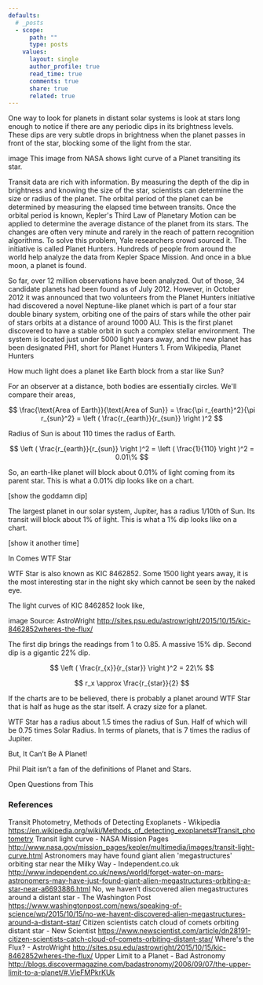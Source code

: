 ```yaml
---
defaults:
  # _posts
  - scope:
      path: ""
      type: posts
    values:
      layout: single
      author_profile: true
      read_time: true
      comments: true
      share: true
      related: true
---
```


One way to look for planets in distant solar systems is look at stars long enough to notice if there are any periodic dips in its brightness levels. These dips are very subtle drops in brightness when the planet passes in front of the star, blocking some of the light from the star.

image
This image from NASA shows light curve of a Planet transiting its star.

Transit data are rich with information. By measuring the depth of the dip in brightness and knowing the size of the star, scientists can determine the size or radius of the planet. The orbital period of the planet can be determined by measuring the elapsed time between transits. Once the orbital period is known, Kepler's Third Law of Planetary Motion can be applied to determine the average distance of the planet from its stars.
The changes are often very minute and rarely in the reach of pattern recognition algorithms. To solve this problem, Yale researchers crowd sourced it. The initiative is called Planet Hunters. Hundreds of people from around the world help analyze the data from Kepler Space Mission. And once in a blue moon, a planet is found.

So far, over 12 million observations have been analyzed. Out of those, 34 candidate planets had been found as of July 2012. However, in October 2012 it was announced that two volunteers from the Planet Hunters initiative had discovered a novel Neptune-like planet which is part of a four star double binary system, orbiting one of the pairs of stars while the other pair of stars orbits at a distance of around 1000 AU. This is the first planet discovered to have a stable orbit in such a complex stellar environment. The system is located just under 5000 light years away, and the new planet has been designated PH1, short for Planet Hunters 1.
From Wikipedia, Planet Hunters

How much light does a planet like Earth block from a star like Sun?

For an observer at a distance, both bodies are essentially circles. We'll compare their areas,

$$ \frac{\text{Area of Earth}}{\text{Area of Sun}} = \frac{\pi r_{earth}^2}{\pi r_{sun}^2} = \left ( \frac{r_{earth}}{r_{sun}} \right )^2 $$

Radius of Sun is about 110 times the radius of Earth.

$$ \left ( \frac{r_{earth}}{r_{sun}} \right )^2 = \left ( \frac{1}{110} \right )^2 = 0.01\% $$

So, an earth-like planet will block about 0.01% of light coming from its parent star. This is what a 0.01% dip looks like on a chart.

[show the goddamn dip]

The largest planet in our solar system, Jupiter, has a radius 1/10th of Sun. Its transit will block about 1% of light. This is what a 1% dip looks like on a chart.

[show it another time]

In Comes WTF Star

WTF Star is also known as KIC 8462852. Some 1500 light years away, it is the most interesting star in the night sky which cannot be seen by the naked eye.

The light curves of KIC 8462852 look like,

image
Source: AstroWright http://sites.psu.edu/astrowright/2015/10/15/kic-8462852wheres-the-flux/

The first dip brings the readings from 1 to 0.85. A massive 15% dip. Second dip is a gigantic 22% dip.

$$ \left ( \frac{r_{x}}{r_{star}} \right )^2 = 22\% $$

$$ r_x \approx \frac{r_{star}}{2} $$

If the charts are to be believed, there is probably a planet around WTF Star that is half as huge as the star itself. A crazy size for a planet.

WTF Star has a radius about 1.5 times the radius of Sun. Half of which will be 0.75 times Solar Radius. In terms of planets, that is 7 times the radius of Jupiter.

But, It Can’t Be A Planet!

Phil Plait isn’t a fan of the definitions of Planet and Stars.

Open Questions from This

### References

Transit Photometry, Methods of Detecting Exoplanets - Wikipedia https://en.wikipedia.org/wiki/Methods_of_detecting_exoplanets#Transit_photometry
Transit light curve - NASA Mission Pages http://www.nasa.gov/mission_pages/kepler/multimedia/images/transit-light-curve.html
Astronomers may have found giant alien 'megastructures' orbiting star near the Milky Way - Independent.co.uk http://www.independent.co.uk/news/world/forget-water-on-mars-astronomers-may-have-just-found-giant-alien-megastructures-orbiting-a-star-near-a6693886.html
No, we haven’t discovered alien megastructures around a distant star - The Washington Post https://www.washingtonpost.com/news/speaking-of-science/wp/2015/10/15/no-we-havent-discovered-alien-megastructures-around-a-distant-star/
Citizen scientists catch cloud of comets orbiting distant star - New Scientist https://www.newscientist.com/article/dn28191-citizen-scientists-catch-cloud-of-comets-orbiting-distant-star/
Where's the Flux? - AstroWright http://sites.psu.edu/astrowright/2015/10/15/kic-8462852wheres-the-flux/
Upper Limit to a Planet - Bad Astronomy http://blogs.discovermagazine.com/badastronomy/2006/09/07/the-upper-limit-to-a-planet/#.VieFMPkrKUk
